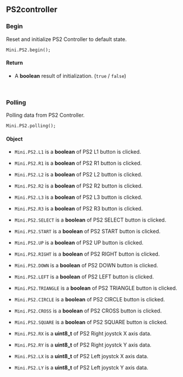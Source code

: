 ## PS2controller

### Begin

Reset and initialize PS2 Controller to default state.

```Arduino
Mini.PS2.begin();
```
#### Return

- A **boolean** result of initialization. (`true` / `false`)
<br />

### Polling

Polling data from PS2 Controller.

```Arduino
Mini.PS2.polling();
```
#### Object

- `Mini.PS2.L1` is a **boolean** of PS2 L1 button is clicked.
- `Mini.PS2.R1` is a **boolean** of PS2 R1 button is clicked.
- `Mini.PS2.L2` is a **boolean** of PS2 L2 button is clicked.
- `Mini.PS2.R2` is a **boolean** of PS2 R2 button is clicked.
- `Mini.PS2.L3` is a **boolean** of PS2 L3 button is clicked.
- `Mini.PS2.R3` is a **boolean** of PS2 R3 button is clicked.

- `Mini.PS2.SELECT` is a **boolean** of PS2 SELECT button is clicked.
- `Mini.PS2.START` is a **boolean** of PS2 START button is clicked.

- `Mini.PS2.UP` is a **boolean** of PS2 UP button is clicked.
- `Mini.PS2.RIGHT` is a **boolean** of PS2 RIGHT button is clicked.
- `Mini.PS2.DOWN` is a **boolean** of PS2 DOWN button is clicked.
- `Mini.PS2.LEFT` is a **boolean** of PS2 LEFT button is clicked.

- `Mini.PS2.TRIANGLE` is a **boolean** of PS2 TRIANGLE button is clicked.
- `Mini.PS2.CIRCLE` is a **boolean** of PS2 CIRCLE button is clicked.
- `Mini.PS2.CROSS` is a **boolean** of PS2 CROSS button is clicked.
- `Mini.PS2.SQUARE` is a **boolean** of PS2 SQUARE button is clicked.

- `Mini.PS2.RX` is a **uint8_t** of PS2 Right joystck X axis data.
- `Mini.PS2.RY` is a **uint8_t** of PS2 Right joystck Y axis data.
- `Mini.PS2.LX` is a **uint8_t** of PS2 Left joystck X axis data.
- `Mini.PS2.LY` is a **uint8_t** of PS2 Left joystck Y axis data.
